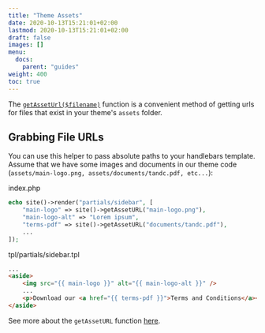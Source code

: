 ```yaml
---
title: "Theme Assets"
date: 2020-10-13T15:21:01+02:00
lastmod: 2020-10-13T15:21:01+02:00
draft: false
images: []
menu:
  docs:
    parent: "guides"
weight: 400
toc: true
---
```


The [`getAssetUrl($filename)`](../../reference/getasseturl) function is a convenient method of getting urls for files that exist in your theme's `assets` folder.

## Grabbing File URLs

You can use this helper to pass absolute paths to your handlebars template. Assume that we have some images and documents in our theme code (`assets/main-logo.png, assets/documents/tandc.pdf, etc...`):

<div class="code-heading">index.php</div>

```php
echo site()->render("partials/sidebar", [
    "main-logo" => site()->getAssetURL("main-logo.png"),
    "main-logo-alt" => "Lorem ipsum",
    "terms-pdf" => site()->getAssetURL("documents/tandc.pdf"),
    ...
]);
```

<div class="code-heading">tpl/partials/sidebar.tpl</div>

```html
...
<aside>
    <img src="{{ main-logo }}" alt="{{ main-logo-alt }}" />
    ...
    <p>Download our <a href="{{ terms-pdf }}">Terms and Conditions</a></p>
</aside>
```

See more about the `getAssetURL` function [here](../../reference/getasseturl).


